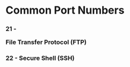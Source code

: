 # Common Port Numbers
### 21 - <p> File Transfer Protocol (FTP) <p>

### <b>22</b> - Secure Shell (SSH) 
